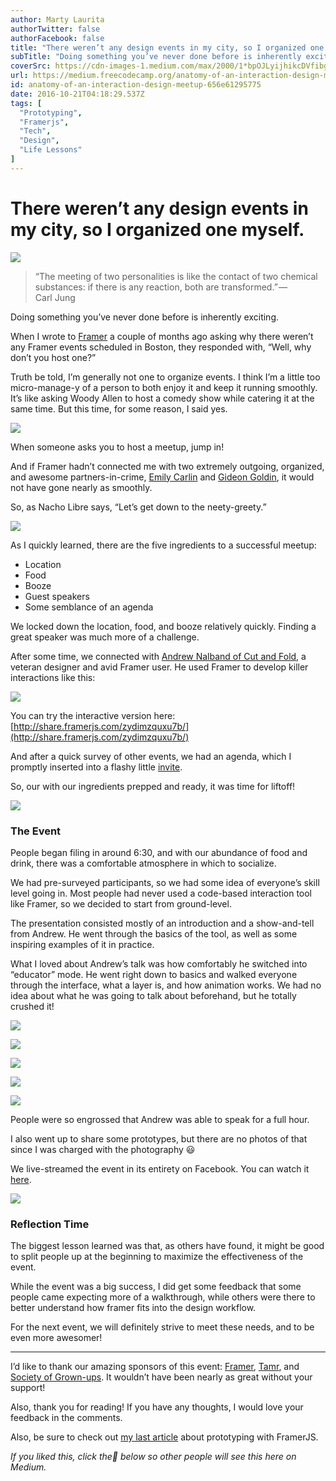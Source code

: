 ```yaml
---
author: Marty Laurita
authorTwitter: false
authorFacebook: false
title: "There weren’t any design events in my city, so I organized one myself."
subTitle: "Doing something you’ve never done before is inherently exciting...."
coverSrc: https://cdn-images-1.medium.com/max/2000/1*bpOJLyijhikcDVfibgokhA.jpeg
url: https://medium.freecodecamp.org/anatomy-of-an-interaction-design-meetup-656e61295775
id: anatomy-of-an-interaction-design-meetup-656e61295775
date: 2016-10-21T04:18:29.537Z
tags: [
  "Prototyping",
  "Framerjs",
  "Tech",
  "Design",
  "Life Lessons"
]
---
```

# There weren’t any design events in my city, so I organized one myself.







![](https://cdn-images-1.medium.com/max/2000/1*bpOJLyijhikcDVfibgokhA.jpeg)







> “The meeting of two personalities is like the contact of two chemical substances: if there is any reaction, both are transformed.” — Carl Jung

Doing something you’ve never done before is inherently exciting.

When I wrote to [Framer](https://framerjs.com/) a couple of months ago asking why there weren’t any Framer events scheduled in Boston, they responded with, “Well, why don’t you host one?”

Truth be told, I’m generally not one to organize events. I think I’m a little too micro-manage-y of a person to both enjoy it and keep it running smoothly. It’s like asking Woody Allen to host a comedy show while catering it at the same time. But this time, for some reason, I said yes.



![](https://cdn-images-1.medium.com/max/1600/1*bTsyGjQz3wQt7vyBzCrQYA.jpeg)

When someone asks you to host a meetup, jump in!



And if Framer hadn’t connected me with two extremely outgoing, organized, and awesome partners-in-crime, [Emily Carlin](https://www.linkedin.com/in/emilychristinecarlin) and [Gideon Goldin](https://www.linkedin.com/in/gideon-goldin-2308b521), it would not have gone nearly as smoothly.

So, as Nacho Libre says, “Let’s get down to the neety-greety.”



![](https://cdn-images-1.medium.com/max/1600/1*Dpr8QRiZ1VlN_QDdxu2-jQ.gif)



As I quickly learned, there are the five ingredients to a successful meetup:

*   Location
*   Food
*   Booze
*   Guest speakers
*   Some semblance of an agenda

We locked down the location, food, and booze relatively quickly. Finding a great speaker was much more of a challenge.

After some time, we connected with [Andrew Nalband of Cut and Fold](http://www.cutandfold.co/), a veteran designer and avid Framer user. He used Framer to develop killer interactions like this:



![](https://cdn-images-1.medium.com/max/1600/1*JYFe2YHzZmbO1GFojvVI6g.gif)

You can try the interactive version here: [http://share.framerjs.com/zydimzquxu7b/](http://share.framerjs.com/zydimzquxu7b/)



And after a quick survey of other events, we had an agenda, which I promptly inserted into a flashy little [invite](https://nvite.com/BostonFramer/ac44).

So, our with our ingredients prepped and ready, it was time for liftoff!



![](https://cdn-images-1.medium.com/max/1600/1*riSTaIA2u4C2ROO7YCX4sQ.gif)



### The Event

People began filing in around 6:30, and with our abundance of food and drink, there was a comfortable atmosphere in which to socialize.

We had pre-surveyed participants, so we had some idea of everyone’s skill level going in. Most people had never used a code-based interaction tool like Framer, so we decided to start from ground-level.

The presentation consisted mostly of an introduction and a show-and-tell from Andrew. He went through the basics of the tool, as well as some inspiring examples of it in practice.

What I loved about Andrew’s talk was how comfortably he switched into “educator” mode. He went right down to basics and walked everyone through the interface, what a layer is, and how animation works. We had no idea about what he was going to talk about beforehand, but he totally crushed it!







![](https://cdn-images-1.medium.com/max/2000/1*8CKS1q5JsaHvVOl1GFc-qg.jpeg)





![](https://cdn-images-1.medium.com/max/2000/1*rW1t3U8dKSo4TuZdOlHQjw.jpeg)





![](https://cdn-images-1.medium.com/max/2000/1*Kso11XFH8sCKz8ByAWQiqg.jpeg)





![](https://cdn-images-1.medium.com/max/2000/1*Juy0HJYA317UgKN5dLP6tQ.jpeg)





![](https://cdn-images-1.medium.com/max/2000/1*Gw7kiLwJMRpzx3rOnUrUjA.jpeg)







People were so engrossed that Andrew was able to speak for a full hour.

I also went up to share some prototypes, but there are no photos of that since I was charged with the photography 😃

We live-streamed the event in its entirety on Facebook. You can watch it [here](https://www.facebook.com/groups/framerjs/search/?query=marty%20laurita).



![](https://cdn-images-1.medium.com/max/1600/1*bXlZxwU1TJT5GXuGjrxoHw.gif)



### Reflection Time

The biggest lesson learned was that, as others have found, it might be good to split people up at the beginning to maximize the effectiveness of the event.

While the event was a big success, I did get some feedback that some people came expecting more of a walkthrough, while others were there to better understand how framer fits into the design workflow.

For the next event, we will definitely strive to meet these needs, and to be even more awesomer!











* * *







I’d like to thank our amazing sponsors of this event: [Framer](http://framerjs.com), [Tamr](http://www.tamr.com/), and [Society of Grown-ups](https://www.societyofgrownups.com/). It wouldn’t have been nearly as great without your support!

Also, thank you for reading! If you have any thoughts, I would love your feedback in the comments.

Also, be sure to check out [my last article](https://medium.freecodecamp.com/i-tried-framer-and-i-loved-it-part-2-31fdef35a1e2#.m0nm5t2j7) about prototyping with FramerJS.

_If you liked this, click the💚 below so other people will see this here on Medium._








